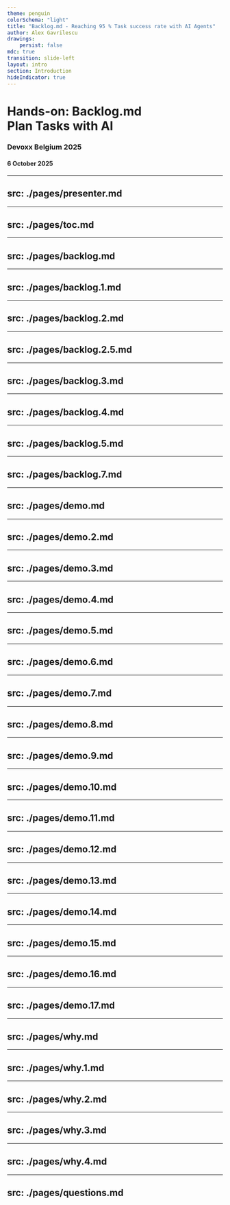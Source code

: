 ```yaml
---
theme: penguin
colorSchema: "light"
title: "Backlog.md - Reaching 95 % Task success rate with AI Agents"
author: Alex Gavrilescu
drawings:
    persist: false
mdc: true
transition: slide-left
layout: intro
section: Introduction
hideIndicator: true
---
```


<h1>
Hands-on: Backlog.md <br>
<div class="text-5xl pb-4">Plan Tasks with AI</div>
</h1>

### Devoxx Belgium 2025

#### 6 October 2025

---
src: ./pages/presenter.md
---

---
src: ./pages/toc.md
---

---
src: ./pages/backlog.md
---

---
src: ./pages/backlog.1.md
---

---
src: ./pages/backlog.2.md
---

---
src: ./pages/backlog.2.5.md
---

---
src: ./pages/backlog.3.md
---

---
src: ./pages/backlog.4.md
---

---
src: ./pages/backlog.5.md
---

---
src: ./pages/backlog.7.md
---

---
src: ./pages/demo.md
---

---
src: ./pages/demo.2.md
---

---
src: ./pages/demo.3.md
---

---
src: ./pages/demo.4.md
---

---
src: ./pages/demo.5.md
---

---
src: ./pages/demo.6.md
---

---
src: ./pages/demo.7.md
---

---
src: ./pages/demo.8.md
---

---
src: ./pages/demo.9.md
---

---
src: ./pages/demo.10.md
---

---
src: ./pages/demo.11.md
---

---
src: ./pages/demo.12.md
---

---
src: ./pages/demo.13.md
---

---
src: ./pages/demo.14.md
---

---
src: ./pages/demo.15.md
---

---
src: ./pages/demo.16.md
---

---
src: ./pages/demo.17.md
---

---
src: ./pages/why.md
---

---
src: ./pages/why.1.md
---

---
src: ./pages/why.2.md
---

---
src: ./pages/why.3.md
---

---
src: ./pages/why.4.md
---

---
src: ./pages/questions.md
---
